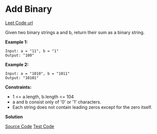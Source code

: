 # Add Binary

[Leet Code url](https://leetcode.com/problems/add-binary/)

Given two binary strings a and b, return their sum as a binary string.

**Example 1:**

```
Input: a = "11", b = "1"
Output: "100"
```

**Example 2:**

```
Input: a = "1010", b = "1011"
Output: "10101"
```

**Constraints:**

- 1 <= a.length, b.length <= 104
- a and b consist only of '0' or '1' characters.
- Each string does not contain leading zeros except for the zero itself.

**Solution**

[Source Code](./addBinary.ts)
[Test Code](./addBinary.test.ts)

